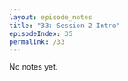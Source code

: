 ```yaml
---
layout: episode_notes
title: "33: Session 2 Intro"
episodeIndex: 35
permalink: /33
---
```

No notes yet.
